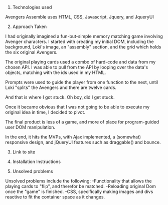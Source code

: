1. Technologies used

Avengers Assemble uses HTML, CSS, Javascript, Jquery, and JqueryUI


2. Approach Taken

I had originally imagined a fun-but-simple memory matching game involving Avenger characters. I started with creating my initial DOM, including the background, Loki's image, an "assembly" section, and the grid which holds the six original Avengers. 

The original playing cards used a combo of hard-code and data from my chosen API. I was able to pull from the API by looping over the data's objects, matching with the ids used in my HTML. 

Prompts were used to guide the player from one function to the next, until Loki "splits" the Avengers and there are twelve cards. 

And that is where I got stuck. Oh boy, did I get stuck. 

Once it became obvious that I was not going to be able to execute my original idea in time, I decided to pivot. 

The final product is less of a game, and more of place for program-guided user DOM manipulation. 

In the end, it hits the MVPs, with Ajax implemented, a (somewhat) responsive design, and jQueryUI features such as draggable() and bounce. 


3. Link to site


4. Installation Instructions


5. Unsolved problems

Unsolved problems include the following:
    -Functionality that allows the playing cards to "flip", and therefor be matched. 
    -Reloading original Dom once the "game" is finished. 
    -CSS, specifically making images and divs reactive to fit the container space as it changes. 
